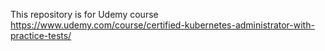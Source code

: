 This repository is for Udemy course https://www.udemy.com/course/certified-kubernetes-administrator-with-practice-tests/
